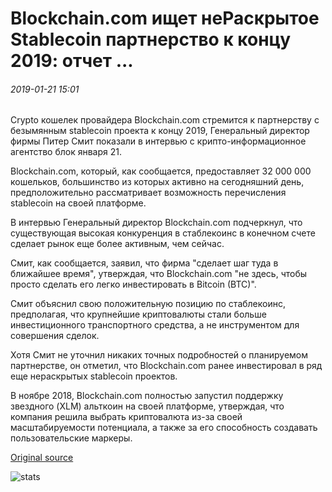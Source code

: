 # Blockchain.com ищет неРаскрытое Stablecoin партнерство к концу 2019: отчет ...

###### 2019-01-21 15:01

Crypto кошелек провайдера Blockchain.com стремится к партнерству с безымянным stablecoin проекта к концу 2019, Генеральный директор фирмы Питер Смит показали в интервью с крипто-информационное агентство блок января 21.

Blockchain.com, который, как сообщается, предоставляет 32 000 000 кошельков, большинство из которых активно на сегодняшний день, предположительно рассматривает возможность перечисления stablecoin на своей платформе.

В интервью Генеральный директор Blockchain.com подчеркнул, что существующая высокая конкуренция в стаблекоинс в конечном счете сделает рынок еще более активным, чем сейчас.

Смит, как сообщается, заявил, что фирма "сделает шаг туда в ближайшее время", утверждая, что Blockchain.com "не здесь, чтобы просто сделать его легко инвестировать в Bitcoin (BTC)".

Смит объяснил свою положительную позицию по стаблекоинс, предполагая, что крупнейшие криптовалюты стали больше инвестиционного транспортного средства, а не инструментом для совершения сделок.

Хотя Смит не уточнил никаких точных подробностей о планируемом партнерстве, он отметил, что Blockchain.com ранее инвестировал в ряд еще нераскрытых stablecoin проектов.

В ноябре 2018, Blockchain.com полностью запустил поддержку звездного (XLM) альткоин на своей платформе, утверждая, что компания решила выбрать криптовалюта из-за своей масштабируемости потенциала, а также за его способность создавать пользовательские маркеры.

[Original source](https://cointelegraph.com/news/blockchaincom-seeks-undisclosed-stablecoin-partnership-by-end-of-2019-report)

![stats](https://c.statcounter.com/11760860/0/a89fa40b/1/ "stats")